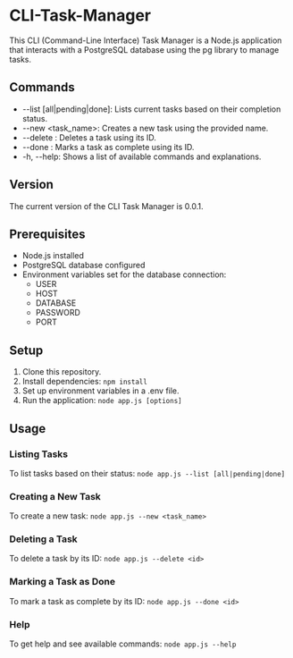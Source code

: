 # CLI-Task-Manager
This CLI (Command-Line Interface) Task Manager is a Node.js application that interacts with a PostgreSQL database using the pg library to manage tasks.

## Commands
- --list [all|pending|done]: Lists current tasks based on their completion status.
- --new <task_name>: Creates a new task using the provided name.
- --delete <id>: Deletes a task using its ID.
- --done <id>: Marks a task as complete using its ID.
- -h, --help: Shows a list of available commands and explanations.

## Version
The current version of the CLI Task Manager is 0.0.1.

## Prerequisites
- Node.js installed
- PostgreSQL database configured
- Environment variables set for the database connection:
  - USER
  - HOST
  - DATABASE
  - PASSWORD
  - PORT
 
## Setup
1. Clone this repository.
2. Install dependencies:
`npm install`
3. Set up environment variables in a .env file.
4. Run the application:
`node app.js [options]`

## Usage
### Listing Tasks
To list tasks based on their status:
`node app.js --list [all|pending|done]`
### Creating a New Task
To create a new task:
`node app.js --new <task_name>`
### Deleting a Task
To delete a task by its ID:
`node app.js --delete <id>`
### Marking a Task as Done
To mark a task as complete by its ID:
`node app.js --done <id>`
### Help
To get help and see available commands:
`node app.js --help`
